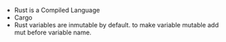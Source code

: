 - Rust is a Compiled Language 
- Cargo
- Rust variables are inmutable by default. to make variable mutable add mut before variable name.
